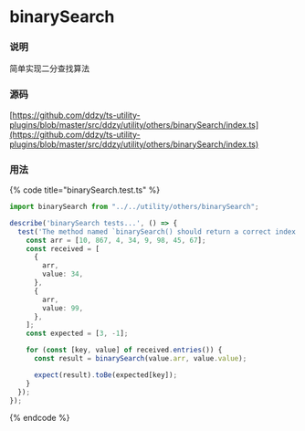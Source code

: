 # binarySearch

### 说明

 简单实现二分查找算法

### 源码

[https://github.com/ddzy/ts-utility-plugins/blob/master/src/ddzy/utility/others/binarySearch/index.ts](https://github.com/ddzy/ts-utility-plugins/blob/master/src/ddzy/utility/others/binarySearch/index.ts)

### 用法

{% code title="binarySearch.test.ts" %}
```typescript
import binarySearch from "../../utility/others/binarySearch";

describe('binarySearch tests...', () => {
  test('The method named `binarySearch() should return a correct index value', () => {
    const arr = [10, 867, 4, 34, 9, 98, 45, 67];
    const received = [
      {
        arr,
        value: 34,
      },
      {
        arr,
        value: 99,
      },
    ];
    const expected = [3, -1];

    for (const [key, value] of received.entries()) {
      const result = binarySearch(value.arr, value.value);

      expect(result).toBe(expected[key]);
    }
  });
});
```
{% endcode %}

